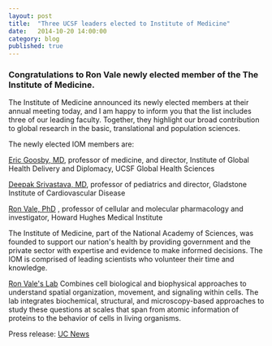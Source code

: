 ```yaml
---
layout: post
title:  "Three UCSF leaders elected to Institute of Medicine"
date:   2014-10-20 14:00:00
category: blog
published: true
---
```


### Congratulations to Ron Vale newly elected member of the The Institute of Medicine.
The Institute of Medicine announced its newly elected members at their annual meeting today, and I am happy to inform you that the list includes three of our leading faculty. Together, they highlight our broad contribution to global research in the basic, translational and population sciences.
 
The newly elected IOM members are:
 
[Eric Goosby, MD](http://profiles.ucsf.edu/eric.goosby), professor of medicine, and director, Institute of Global Health Delivery and Diplomacy, UCSF Global Health Sciences

[Deepak Srivastava, MD](http://profiles.ucsf.edu/deepak.srivastava), professor of pediatrics and director, Gladstone Institute of Cardiovascular Disease

[Ron Vale, PhD](profiles.ucsf.edu/ron.vale) , professor of cellular and molecular pharmacology and investigator, Howard Hughes Medical Institute
 
The Institute of Medicine, part of the National Academy of Sciences, was founded to support our nation's health by providing government and the private sector with expertise and evidence to make informed decisions. The IOM is comprised of leading scientists who volunteer their time and knowledge.


[Ron Vale's Lab](http://valelab.ucsf.edu/)
 Combines cell biological and biophysical approaches to understand spatial organization, movement, and signaling within cells. The lab integrates biochemical, structural, and microscopy-based approaches to study these questions at scales that span from atomic information of proteins to the behavior of cells in living organisms. 

Press release: [UC News](http://www.universityofcalifornia.edu/news/six-uc-members-elected-institute-medicine)
